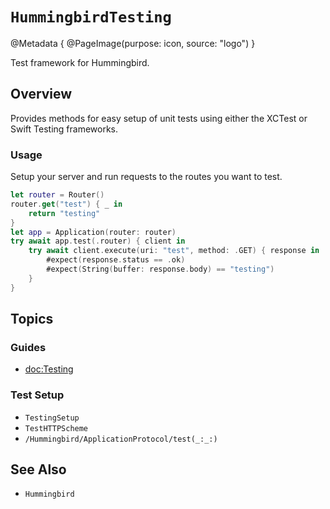 # ``HummingbirdTesting``

@Metadata {
    @PageImage(purpose: icon, source: "logo")
}

Test framework for Hummingbird.

## Overview

Provides methods for easy setup of unit tests using either the XCTest or Swift Testing frameworks. 

### Usage

Setup your server and run requests to the routes you want to test.

```swift
let router = Router()
router.get("test") { _ in
    return "testing"
}
let app = Application(router: router)
try await app.test(.router) { client in
    try await client.execute(uri: "test", method: .GET) { response in
        #expect(response.status == .ok)
        #expect(String(buffer: response.body) == "testing")
    }
}
```

## Topics

### Guides

- <doc:Testing>

### Test Setup

- ``TestingSetup``
- ``TestHTTPScheme``
- ``/Hummingbird/ApplicationProtocol/test(_:_:)``

## See Also

- ``Hummingbird``


